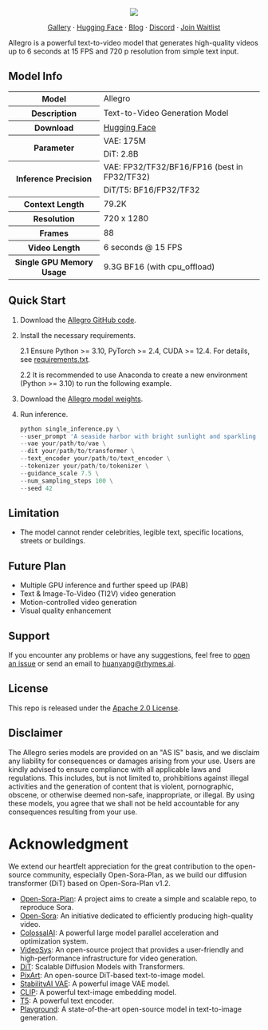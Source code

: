 <p align="center">
<img src="https://github.com/rhymes-ai/Allegro/blob/main/assets/banner_white.gif"/>
</p>

<p align="center">
 <a href="https://rhymes.ai/allegro_gallery" target="_blank"> Gallery</a> · <a href="https://huggingface.co/rhymes-ai/Allegro" target="_blank">Hugging Face</a> · <a href="https://rhymes.ai/blog-details/allegro-advanced-video-generation-model" target="_blank">Blog</a> · <a href="https://discord.com/invite/u8HxU23myj" target="_blank">Discord</a>  · <a href="https://docs.google.com/forms/d/e/1FAIpQLSfq4Ez48jqZ7ncI7i4GuL7UyCrltfdtrOCDnm_duXxlvh5YmQ/viewform" target="_blank">Join Waitlist</a> 
</p> 
Allegro is a powerful text-to-video model that generates high-quality videos up to 6 seconds at 15 FPS and 720 p resolution from simple text input.

## Model Info
<table>
  <tr>
    <th>Model</th>
    <td>Allegro</td>
  </tr>
  <tr>
    <th>Description</th>
    <td>Text-to-Video Generation Model</td>
  </tr>
 <tr>
    <th>Download</th>
    <td><a href="https://huggingface.co/rhymes-ai/Allegro">Hugging Face</a></td>
</tr>
  <tr>
    <th rowspan="2">Parameter</th>
    <td>VAE: 175M</td>
  </tr>
  <tr>
    <td>DiT: 2.8B</td>
  </tr>
  <tr>
    <th rowspan="2">Inference Precision</th>
    <td>VAE: FP32/TF32/BF16/FP16 (best in FP32/TF32)</td>
  </tr>
  <tr>
    <td>DiT/T5: BF16/FP32/TF32</td>
  </tr>
  <tr>
    <th>Context Length</th>
    <td>79.2K</td>
  </tr>
  <tr>
    <th>Resolution</th>
    <td>720 x 1280</td>
  </tr>
  <tr>
    <th>Frames</th>
    <td>88</td>
  </tr>
  <tr>
    <th>Video Length</th>
    <td>6 seconds @ 15 FPS</td>
  </tr>
  <tr>
    <th>Single GPU Memory Usage</th>
    <td>9.3G BF16 (with cpu_offload)</td>
  </tr>
</table>

## Quick Start

1. Download the [Allegro GitHub code](https://github.com/rhymes-ai/Allegro).
   
2. Install the necessary requirements.
   
    2.1 Ensure Python >= 3.10, PyTorch >= 2.4, CUDA >= 12.4. For details, see [requirements.txt](https://github.com/rhymes-ai/Allegro/blob/main/requirements.txt).  
    
    2.2 It is recommended to use Anaconda to create a new environment (Python >= 3.10) to run the following example.  
    
   
4. Download the [Allegro model weights](https://huggingface.co/rhymes-ai/Allegro).
   
6. Run inference.
   
    ```python
    python single_inference.py \
    --user_prompt 'A seaside harbor with bright sunlight and sparkling seawater, with many boats in the water. From an aerial view, the boats vary in size and color, some moving and some stationary. Fishing boats in the water suggest that this location might be a popular spot for docking fishing boats.' \
    --vae your/path/to/vae \
    --dit your/path/to/transformer \
    --text_encoder your/path/to/text_encoder \
    --tokenizer your/path/to/tokenizer \
    --guidance_scale 7.5 \
    --num_sampling_steps 100 \
    --seed 42
    ```

## Limitation
- The model cannot render celebrities, legible text, specific locations, streets or buildings.

## Future Plan
- Multiple GPU inference and further speed up (PAB)
- Text & Image-To-Video (TI2V) video generation
- Motion-controlled video generation
- Visual quality enhancement

## Support
If you encounter any problems or have any suggestions, feel free to [open an issue](https://github.com/rhymes-ai/Allegro/issues/new) or send an email to huanyang@rhymes.ai. 

## License
This repo is released under the [Apache 2.0 License](https://github.com/rhymes-ai/Allegro/blob/main/LICENSE.txt).

## Disclaimer

The Allegro series models are provided on an "AS IS" basis, and we disclaim any liability for consequences or damages arising from your use. Users are kindly advised to ensure compliance with all applicable laws and regulations. This includes, but is not limited to, prohibitions against illegal activities and the generation of content that is violent, pornographic, obscene, or otherwise deemed non-safe, inappropriate, or illegal. By using these models, you agree that we shall not be held accountable for any consequences resulting from your use.

# Acknowledgment
We extend our heartfelt appreciation for the great contribution to the open-source community, especially Open-Sora-Plan, as we build our diffusion transformer (DiT) based on Open-Sora-Plan v1.2.
- [Open-Sora-Plan](https://github.com/PKU-YuanGroup/Open-Sora-Plan): A project aims to create a simple and scalable repo, to reproduce Sora.
- [Open-Sora](https://github.com/hpcaitech/Open-Sora): An initiative dedicated to efficiently producing high-quality video.
- [ColossalAI](https://github.com/hpcaitech/ColossalAI): A powerful large model parallel acceleration and optimization system.
- [VideoSys](https://github.com/NUS-HPC-AI-Lab/VideoSys): An open-source project that provides a user-friendly and high-performance infrastructure for video generation. 
- [DiT](https://github.com/facebookresearch/DiT): Scalable Diffusion Models with Transformers.
- [PixArt](https://github.com/PixArt-alpha/PixArt-alpha): An open-source DiT-based text-to-image model.
- [StabilityAI VAE](https://huggingface.co/stabilityai/sd-vae-ft-mse-original): A powerful image VAE model.
- [CLIP](https://github.com/openai/CLIP): A powerful text-image embedding model.
- [T5](https://github.com/google-research/text-to-text-transfer-transformer): A powerful text encoder.
- [Playground](https://playground.com/blog/playground-v2-5): A state-of-the-art open-source model in text-to-image generation.
